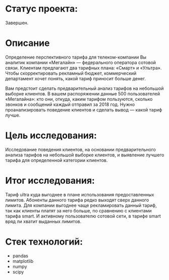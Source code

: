 # Статус проекта:
Завершен.

# Описание
Определение перспективного тарифа для телеком-компании
Вы аналитик компании «Мегалайн» — федерального оператора сотовой связи. Клиентам предлагают два тарифных плана: «Смарт» и «Ультра». Чтобы скорректировать рекламный бюджет, коммерческий департамент хочет понять, какой тариф приносит больше денег.

Вам предстоит сделать предварительный анализ тарифов на небольшой выборке клиентов. В вашем распоряжении данные 500 пользователей «Мегалайна»: кто они, откуда, каким тарифом пользуются, сколько звонков и сообщений каждый отправил за 2018 год. Нужно проанализировать поведение клиентов и сделать вывод — какой тариф лучше.

# Цель исследования:
Исследование поведения клиентов, на основании предварительного анализа тарифов на небольшой выборке клиентов, и выявление лучшего тарифа для определенной категории клиентов.

# Итог исследования:
Тариф ultra куда выгоднее в плане использования предоставленных лимитов. Абоненты данного тарифа редко выходят сверх данного лимита. Для компании выгоднее чаще рекламировать данный тариф, так как клиенты платят за него больше, по сравнению с клиентами тарифа smart. И активному пользователю сотовой сети, в тарифе smart вряд ли хватит выданных лимитов.

# Стек технологий:
- pandas 
- matplotlib 
- numpy
- scipy


